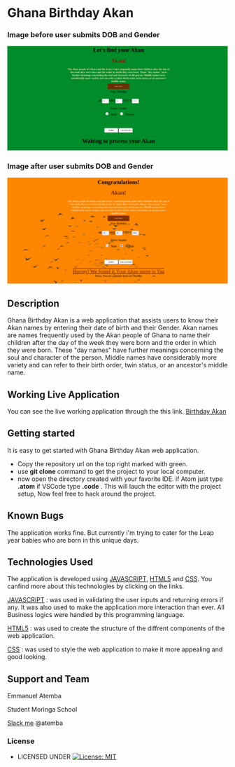 # Ghana Birthday Akan

### Image before user submits DOB and Gender
![Alt text](images/first-page.png?raw=true "Image Before Entering Details")


### Image after user submits DOB and Gender
![Alt text](images/second-page.png?raw=true "Image After Entering Details")


## Description

Ghana Birthday Akan is a web application that assists users to know their Akan names by entering their date of birth and their Gender. Akan names are names frequently used by the Akan people of Ghana to name their children after the day of the week they were born and the order in which they were born. These "day names" have further meanings concerning the soul and character of the person. Middle names have considerably more variety and can refer to their birth order, twin status, or an ancestor's middle name.

## Working Live Application
You can see the live working application through the this link. [Birthday Akan](https://atembamanu.github.io/akanGhana/index.html)

## Getting started

It is easy to get started with  Ghana Birthday Akan web application.
* Copy the repository url on the top right marked with green.
* use **git clone** command to get the project to your local computer.
* now open the directory created with your favorite IDE. if Atom just type **.atom** if VSCode type **.code** . This will lauch the editor with the project setup, Now feel free to hack around the project.


## Known Bugs
The application works fine. But currently i'm trying to cater for the Leap year babies who are born in this unique days.

## Technologies Used
The application is developed using [JAVASCRIPT](https://www.w3schools.com/js/default.asp),  [HTML5](https://www.w3schools.com/html/html5_intro.asp) and [CSS](https://www.w3schools.com/css/default.asp). You canfind more about this technologies by clicking on the links.

[JAVASCRIPT](https://www.w3schools.com/js/default.asp) : was used in validating the user inputs and returning errors if any. It was also used to make the application more interaction than ever. All Business logics were handled by this programming language.

[HTML5](https://www.w3schools.com/html/html5_intro.asp) : was used to create the structure of the diffrent components of the web application.

[CSS](https://www.w3schools.com/css/default.asp) :  was used to style the web application to make it more appealing and good looking.

## Support and Team
Emmanuel Atemba

Student Moringa School

[Slack me](https://slack.com/intl/en-ke/)  @atemba


### License

* LICENSED UNDER  [![License: MIT](https://img.shields.io/badge/License-MIT-yellow.svg)](license/MIT)